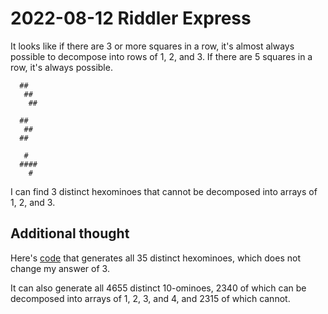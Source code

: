 2022-08-12 Riddler Express
==========================
It looks like if there are 3 or more squares in a row, it's almost always
possible to decompose into rows of 1, 2, and 3.  If there are 5 squares in
a row, it's always possible.
```
  ##
   ##
    ##

  ##
   ##
  ##

   #
  ####
    #
```
I can find 3 distinct hexominoes that cannot be decomposed into arrays
of 1, 2, and 3.

Additional thought
------------------
Here's [code](20220812x.hs) that generates all 35 distinct hexominoes,
which does not change my answer of 3.

It can also generate all 4655 distinct 10-ominoes, 2340 of which can be
decomposed into arrays of 1, 2, 3, and 4, and 2315 of which cannot.
